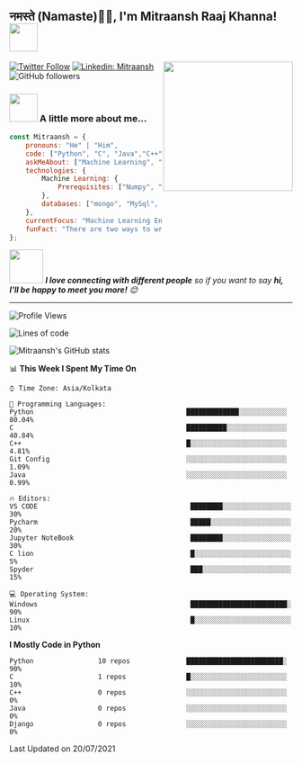 <h2>नमस्ते (Namaste)🙏🏻, I'm Mitraansh Raaj Khanna! <img src="https://media.giphy.com/media/coxQHKASG60HrHtvkt/giphy.gif" width="50"></h2>
<img align='right' src="https://media.giphy.com/media/iIqmM5tTjmpOB9mpbn/giphy.gif" width="230">

[![Twitter Follow](https://img.shields.io/twitter/follow/mitraansh?label=Follow)](https://twitter.com/intent/follow?screen_name=mitraansh)
[![Linkedin: Mitraansh](https://img.shields.io/badge/-Mitraansh-blue?style=flat-square&logo=Linkedin&logoColor=white&link=https://www.linkedin.com/in/mitraansh-raaj-khanna-b9512120a/)](https://www.linkedin.com/in/mitraansh-raaj-khanna-b9512120a/)
![GitHub followers](https://img.shields.io/github/followers/Mitraansh?label=Follow&style=social)


### <img src="https://media.giphy.com/media/VgCDAzcKvsR6OM0uWg/giphy.gif" width="50"> A little more about me...  

```javascript
const Mitraansh = {
    pronouns: "He" | "Him",
    code: ["Python", "C", "Java","C++","Django"],
    askMeAbout: ["Machine Learning", "tech", "Python","MySql","Kivy"],
    technologies: {
        Machine Learning: {
            Prerequisites: ["Numpy", "Matplotlib", "SciPy", "Pandas"],
        },
        databases: ["mongo", "MySql", "sqlite"],
    },
    currentFocus: "Machine Learning Engineer",
    funFact: "There are two ways to write error-free programs; only the third one works"
};
```

<img src="https://media.giphy.com/media/LnQjpWaON8nhr21vNW/giphy.gif" width="60"> <em><b>I love connecting with different people</b> so if you want to say <b>hi, I'll be happy to meet you more!</b> 😊</em>

---
<!--START_SECTION:waka-->
![Profile Views](http://img.shields.io/badge/Profile%20Views-874-blue)

![Lines of code](https://img.shields.io/badge/From%20Hello%20World%20I%27ve%20Written-1.5%20million%20lines%20of%20code-blue)

![Mitraansh's GitHub stats](https://github-readme-stats.vercel.app/api?username=mitraansh&show_icons=true&theme=dark)


📊 **This Week I Spent My Time On** 

```text
⌚︎ Time Zone: Asia/Kolkata

💬 Programming Languages: 
Python                                      █████████████░░░░░░░░░░░░   80.04% 
C                                           ██████████░░░░░░░░░░░░░░░   40.84% 
C++                                         █░░░░░░░░░░░░░░░░░░░░░░░░   4.81% 
Git Config                                  ░░░░░░░░░░░░░░░░░░░░░░░░░   1.09% 
Java                                        ░░░░░░░░░░░░░░░░░░░░░░░░░   0.99%

🔥 Editors: 
VS CODE                                      ████████░░░░░░░░░░░░░░░░░   30% 
Pycharm                                      █████░░░░░░░░░░░░░░░░░░░░   20% 
Jupyter NoteBook                             ████████░░░░░░░░░░░░░░░░░   30% 
C lion                                       █░░░░░░░░░░░░░░░░░░░░░░░░   5% 
Spyder                                       ███░░░░░░░░░░░░░░░░░░░░░░   15%

💻 Operating System: 
Windows                                      ████████████████████████░   90%
Linux                                        █░░░░░░░░░░░░░░░░░░░░░░░░   10%

```

**I Mostly Code in Python** 

```text
Python                10 repos              ████████████████████████░   90%
C                     1 repos               █░░░░░░░░░░░░░░░░░░░░░░░░   10% 
C++                   0 repos               ░░░░░░░░░░░░░░░░░░░░░░░░░   0% 
Java                  0 repos               ░░░░░░░░░░░░░░░░░░░░░░░░░   0% 
Django                0 repos               ░░░░░░░░░░░░░░░░░░░░░░░░░   0%

```

 Last Updated on 20/07/2021
<!--END_SECTION:waka-->
